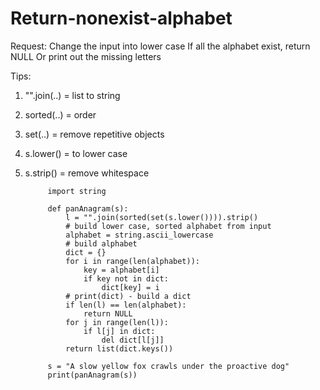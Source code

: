 # Return-nonexist-alphabet
Request:
Change the input into lower case
If all the alphabet exist, return NULL
Or print out the missing letters

Tips:
1. "".join(..) = list to string
2. sorted(..) = order
3. set(..) = remove repetitive objects
4. s.lower() = to lower case
5. s.strip() = remove whitespace


            import string

            def panAnagram(s):
                l = "".join(sorted(set(s.lower()))).strip()
                # build lower case, sorted alphabet from input
                alphabet = string.ascii_lowercase
                # build alphabet
                dict = {}
                for i in range(len(alphabet)):
                    key = alphabet[i]
                    if key not in dict:
                        dict[key] = i
                # print(dict) - build a dict
                if len(l) == len(alphabet):
                    return NULL
                for j in range(len(l)):
                    if l[j] in dict:
                        del dict[l[j]]
                return list(dict.keys())

            s = "A slow yellow fox crawls under the proactive dog"
            print(panAnagram(s)) 
